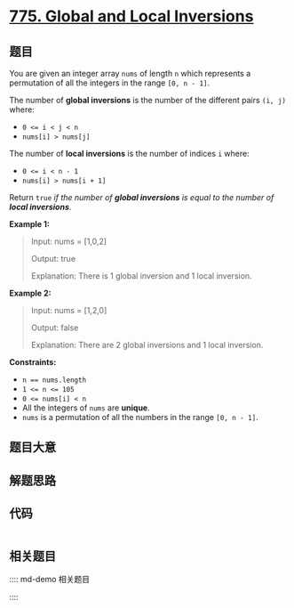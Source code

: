 # [775. Global and Local Inversions](https://leetcode.com/problems/global-and-local-inversions)

## 题目

You are given an integer array `nums` of length `n` which represents a
permutation of all the integers in the range `[0, n - 1]`.

The number of **global inversions** is the number of the different pairs `(i,
j)` where:

  * `0 <= i < j < n`
  * `nums[i] > nums[j]`

The number of **local inversions** is the number of indices `i` where:

  * `0 <= i < n - 1`
  * `nums[i] > nums[i + 1]`

Return `true` _if the number of **global inversions** is equal to the number
of **local inversions**_.



**Example 1:**

> Input: nums = [1,0,2]
> 
> Output: true
> 
> Explanation: There is 1 global inversion and 1 local inversion.

**Example 2:**

> Input: nums = [1,2,0]
> 
> Output: false
> 
> Explanation: There are 2 global inversions and 1 local inversion.

**Constraints:**

  * `n == nums.length`
  * `1 <= n <= 105`
  * `0 <= nums[i] < n`
  * All the integers of `nums` are **unique**.
  * `nums` is a permutation of all the numbers in the range `[0, n - 1]`.


## 题目大意

## 解题思路

## 代码

```javascript

```

## 相关题目

:::: md-demo 相关题目

::::
